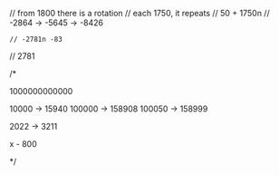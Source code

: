 // from 1800 there is a rotation
    // each 1750, it repeats
    // 50 + 1750n
// -2864 -> -5645 -> -8426

    // -2781n -83

// 2781

/*




1000000000000


10000 -> 15940
100000 -> 158908
100050 -> 158999

2022 -> 3211



x - 800 



*/
